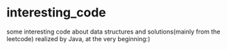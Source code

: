 # interesting_code

some interesting code about data structures and solutions(mainly from the leetcode) realized by Java, at the very beginning:)
